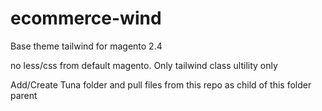 # ecommerce-wind

Base theme tailwind for magento 2.4

no less/css from default magento. Only tailwind class ultility only

Add/Create Tuna folder and pull files from this repo as child of this folder parent
